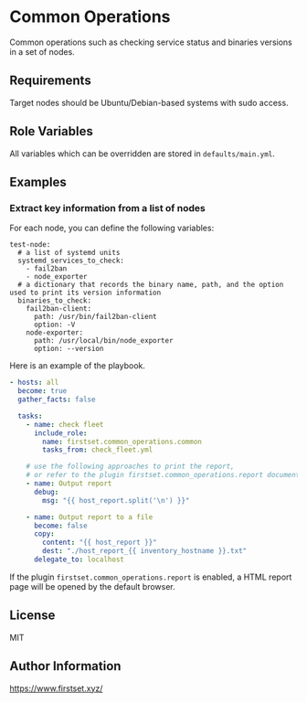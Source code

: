 # Common Operations

Common operations such as checking service status and binaries versions in a set of nodes.

## Requirements

Target nodes should be Ubuntu/Debian-based systems with sudo access.

## Role Variables

All variables which can be overridden are stored in `defaults/main.yml`.

## Examples

### Extract key information from a list of nodes

For each node, you can define the following variables:

```
test-node:
  # a list of systemd units
  systemd_services_to_check:
    - fail2ban
    - node_exporter
  # a dictionary that records the binary name, path, and the option used to print its version information
  binaries_to_check:
    fail2ban-client:
      path: /usr/bin/fail2ban-client
      option: -V
    node-exporter:
      path: /usr/local/bin/node_exporter
      option: --version
```

Here is an example of the playbook.

```yml
- hosts: all
  become: true
  gather_facts: false

  tasks:
    - name: check fleet
      include_role:
        name: firstset.common_operations.common
        tasks_from: check_fleet.yml

    # use the following approaches to print the report,
    # or refer to the plugin firstset.common_operations.report documentation for a better report
    - name: Output report
      debug:
        msg: "{{ host_report.split('\n') }}"

    - name: Output report to a file
      become: false
      copy:
        content: "{{ host_report }}"
        dest: "./host_report_{{ inventory_hostname }}.txt"
      delegate_to: localhost
```

If the plugin `firstset.common_operations.report` is enabled, a HTML report page will be opened by the default browser.

## License

MIT

## Author Information

<https://www.firstset.xyz/>
